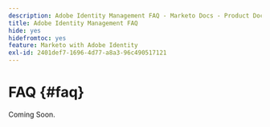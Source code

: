 ```yaml
---
description: Adobe Identity Management FAQ - Marketo Docs - Product Documentation
title: Adobe Identity Management FAQ
hide: yes
hidefromtoc: yes
feature: Marketo with Adobe Identity
exl-id: 2401def7-1696-4d77-a8a3-96c490517121
---
```

# FAQ {#faq}

Coming Soon.

